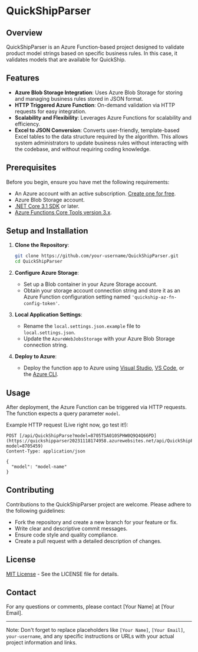 # QuickShipParser

## Overview
QuickShipParser is an Azure Function-based project designed to validate product model strings based on specific business rules. In this case, it validates models that are available for QuickShip.

## Features
- **Azure Blob Storage Integration**: Uses Azure Blob Storage for storing and managing business rules stored in JSON format.
- **HTTP Triggered Azure Function**: On-demand validation via HTTP requests for easy integration.
- **Scalability and Flexibility**: Leverages Azure Functions for scalability and efficiency.
- **Excel to JSON Conversion**: Converts user-friendly, template-based Excel tables to the data structure required by the algorithm. This allows system administrators to update business rules without interacting with the codebase, and without requiring coding knowledge.

## Prerequisites
Before you begin, ensure you have met the following requirements:
- An Azure account with an active subscription. [Create one for free](https://azure.microsoft.com/en-us/free/).
- Azure Blob Storage account.
- [.NET Core 3.1 SDK](https://dotnet.microsoft.com/download) or later.
- [Azure Functions Core Tools version 3.x](https://docs.microsoft.com/en-us/azure/azure-functions/functions-run-local).

## Setup and Installation
1. **Clone the Repository**:
   ```sh
   git clone https://github.com/your-username/QuickShipParser.git
   cd QuickShipParser
   ```

2. **Configure Azure Storage**:
   - Set up a Blob container in your Azure Storage account.
   - Obtain your storage account connection string and store it as an Azure Function configuration setting named ```'quickship-az-fn-config-token'```.

3. **Local Application Settings**:
   - Rename the `local.settings.json.example` file to `local.settings.json`.
   - Update the `AzureWebJobsStorage` with your Azure Blob Storage connection string.

4. **Deploy to Azure**:
   - Deploy the function app to Azure using [Visual Studio](https://docs.microsoft.com/en-us/azure/azure-functions/functions-develop-vs), [VS Code](https://docs.microsoft.com/en-us/azure/azure-functions/functions-develop-vs-code), or the [Azure CLI](https://docs.microsoft.com/en-us/azure/azure-functions/functions-create-first-azure-function-azure-cli).

## Usage
After deployment, the Azure Function can be triggered via HTTP requests. The function expects a query parameter `model`.

Example HTTP request (Live right now, go test it!):
```
POST [/api/QuickShipParse?model=8705TSA010SPHW0Q9Q4Q66PD](https://quickshipparser20231118174958.azurewebsites.net/api/QuickShipParse?model=8705459)
Content-Type: application/json

{
  "model": "model-name"
}
```

## Contributing
Contributions to the QuickShipParser project are welcome. Please adhere to the following guidelines:
- Fork the repository and create a new branch for your feature or fix.
- Write clear and descriptive commit messages.
- Ensure code style and quality compliance.
- Create a pull request with a detailed description of changes.

## License
[MIT License](LICENSE) - See the LICENSE file for details.

## Contact
For any questions or comments, please contact [Your Name] at [Your Email].

---

Note: Don't forget to replace placeholders like `[Your Name]`, `[Your Email]`, `your-username`, and any specific instructions or URLs with your actual project information and links.
```
